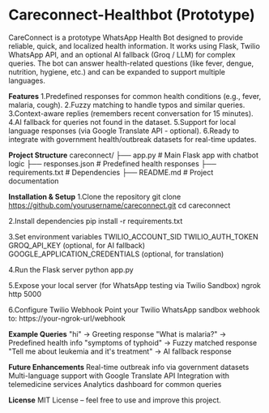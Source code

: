 # Careconnect-Healthbot (Prototype)
CareConnect is a prototype WhatsApp Health Bot designed to provide reliable, quick, and localized health information.
It works using Flask, Twilio WhatsApp API, and an optional AI fallback (Groq / LLM) for complex queries.
The bot can answer health-related questions (like fever, dengue, nutrition, hygiene, etc.) and can be expanded to support multiple languages.

**Features**
1.Predefined responses for common health conditions (e.g., fever, malaria, cough).
2.Fuzzy matching to handle typos and similar queries.
3.Context-aware replies (remembers recent conversation for 15 minutes).
4.AI fallback for queries not found in the dataset.
5.Support for local language responses (via Google Translate API - optional).
6.Ready to integrate with government health/outbreak datasets for real-time updates.

**Project Structure**
careconnect/
 ├── app.py                # Main Flask app with chatbot logic
 ├── responses.json        # Predefined health responses
 ├── requirements.txt      # Dependencies
 ├── README.md             # Project documentation

**Installation & Setup**
1.Clone the repository
  git clone https://github.com/yourusername/careconnect.git
  cd careconnect

2.Install dependencies
  pip install -r requirements.txt

3.Set environment variables
  TWILIO_ACCOUNT_SID
  TWILIO_AUTH_TOKEN
  GROQ_API_KEY (optional, for AI fallback)
  GOOGLE_APPLICATION_CREDENTIALS (optional, for translation)

4.Run the Flask server
  python app.py

5.Expose your local server (for WhatsApp testing via Twilio Sandbox)
  ngrok http 5000

6.Configure Twilio Webhook
  Point your Twilio WhatsApp sandbox webhook to:
  https://your-ngrok-url/webhook

**Example Queries**
"hi" → Greeting response
"What is malaria?" → Predefined health info
"symptoms of typhoid" → Fuzzy matched response
"Tell me about leukemia and it's treatment" → AI fallback response

**Future Enhancements**
Real-time outbreak info via government datasets
Multi-language support with Google Translate API
Integration with telemedicine services
Analytics dashboard for common queries

**License**
MIT License – feel free to use and improve this project.

